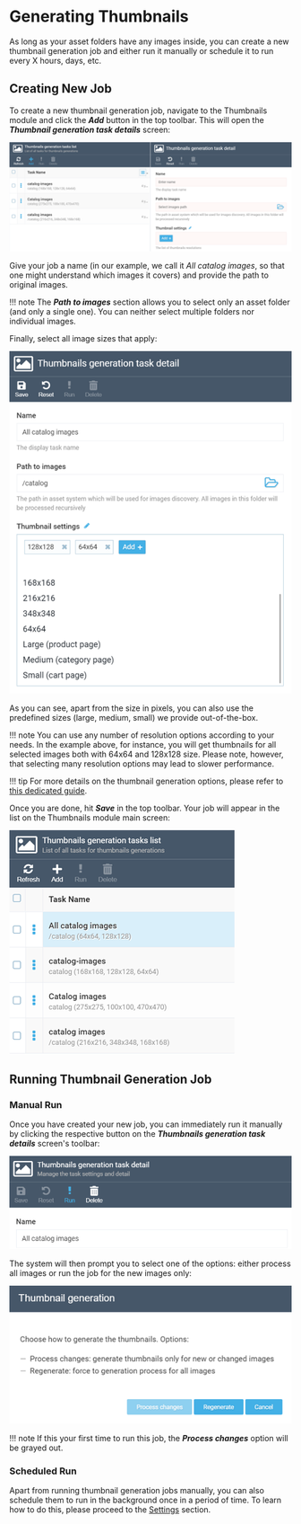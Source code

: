 ﻿
# Generating Thumbnails
As long as your asset folders have any images inside, you can create a new thumbnail generation job and either run it manually or schedule it to run every X hours, days, etc.

## Creating New Job
To create a new thumbnail generation job, navigate to the Thumbnails module and click the ***Add*** button in the top toolbar. This will open the ***Thumbnail generation task details*** screen:

![Creating new thumbnail generation job](media/creating-new-job.png) 

Give your job a name (in our example, we call it *All catalog images*, so that one might understand which images it covers) and provide the path to original images.

!!! note
	The ***Path to images*** section allows you to select only an asset folder (and only a single one). You can neither select multiple folders nor individual images.

Finally, select all image sizes that apply:

![Job screen filled](media/job-screen-filled.png)

As you can see, apart from the size in pixels, you can also use the predefined sizes (large, medium, small) we provide out-of-the-box.

!!! note
	You can use any number of resolution options according to your needs. In the example above, for instance, you will get thumbnails for all selected images both with 64x64 and 128x128 size. Please note, however, that selecting many resolution options may lead to slower performance.
	
!!! tip
	For more details on the thumbnail generation options, please refer to [this dedicated guide](thumbnail-options.md). 

Once you are done, hit ***Save*** in the top toolbar. Your job will appear in the list on the Thumbnails module main screen:

![Job in the list](media/job-in-the-list.png)

## Running Thumbnail Generation Job

### Manual Run
Once you have created your new job, you can immediately run it manually by clicking the respective button on the ***Thumbnails generation task details*** screen's toolbar:

![Run button](media/run-button.png)

The system will then prompt you to select one of the options: either process all images or run the job for the new images only:

![System prompt](media/system-prompt.png)

!!! note
	If this your first time to run this job, the ***Process changes*** option will be grayed out.

### Scheduled Run
Apart from running thumbnail generation jobs manually, you can also schedule them to run in the background once in a period of time. To learn how to do this, please proceed to the [Settings](settings.md) section. 

